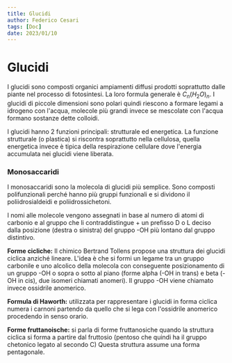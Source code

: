 ```yaml
---
title: Glucidi
author: Federico Cesari
tags: [Doc]
date: 2023/01/10
---
```

# Glucidi
I glucidi sono composti organici ampiamenti diffusi prodotti  soprattutto dalle piante nel processo di fotosintesi. La loro formula generale è $C_n(H_2O)_n$. 
I glucidi di piccole dimensioni sono polari quindi riescono a formare legami a idrogeno con l'acqua, molecole più grandi invece se mescolate con l'acqua formano sostanze dette colloidi.

I glucidi hanno 2 funzioni principali: strutturale ed energetica. La funzione strutturale (o plastica) si riscontra soprattutto nella cellulosa, quella energetica invece è tipica della respirazione cellulare dove l'energia accumulata nei glucidi viene liberata.

### Monosaccaridi
I monosaccaridi sono la molecola di glucidi più semplice. Sono composti polifunzionali perché hanno più gruppi funzionali e si dividono il poliidrosialdeidi e poliidrossichetoni.

I nomi alle molecole vengono assegnati in base al numero di atomi di carbonio e al gruppo che li contraddistingue + un prefisso D o L deciso dalla posizione (destra o sinistra) del gruppo -OH più lontano dal gruppo distintivo.

**Forme cicliche:** Il chimico Bertrand Tollens propose una struttura dei glucidi ciclica anziché lineare. L'idea è che si formi un legame tra un gruppo carbonile e uno alcolico della molecola con conseguente posizionamento di un gruppo -OH o sopra o sotto al piano (forme alpha (-OH in trans) e beta (-OH in cis), due isomeri chiamati anomeri). Il gruppo -OH viene chiamato invece ossidrile anomerico. 

**Formula di Haworth:** utilizzata per rappresentare i glucidi in forma ciclica numera i carnoni partendo da quello che si lega con l'ossidrile anomerico procedendo in senso orario.

**Forme fruttanoische:** si parla di forme fruttanosiche quando la struttura ciclica si forma a partire dal fruttosio (pentoso che quindi ha il gruppo chetonico legato al secondo C) Questa struttura assume una forma pentagonale.
